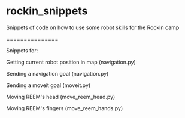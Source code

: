 rockin_snippets
===============

Snippets of code on how to use some robot skills for the RockIn camp


===============

Snippets for:

Getting current robot position in map (navigation.py)

Sending a navigation goal (navigation.py)

Sending a moveit goal (moveit.py)

Moving REEM's head (move_reem_head.py)

Moving REEM's fingers (move_reem_hands.py)

